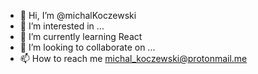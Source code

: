 - 👋 Hi, I’m @michalKoczewski
- 👀 I’m interested in ...
- 🌱 I’m currently learning React 
- 💞️ I’m looking to collaborate on ...
- 📫 How to reach me michal_koczewski@protonmail.me

<!---
michalKoczewski/michalKoczewski is a ✨ special ✨ repository because its `README.md` (this file) appears on your GitHub profile.
You can click the Preview link to take a look at your changes.
--->
